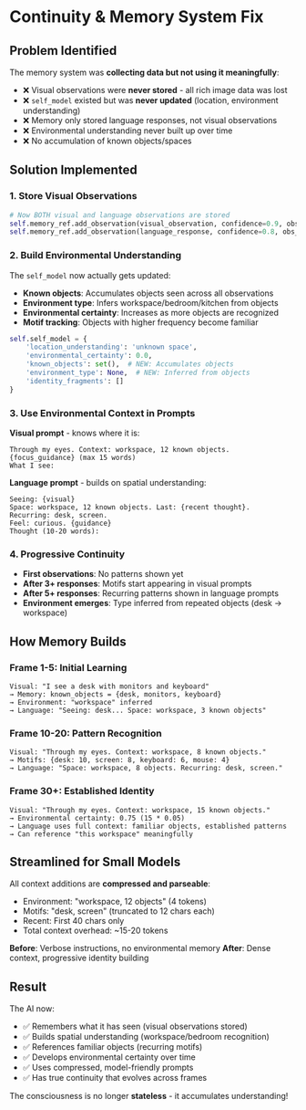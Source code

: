 # Continuity & Memory System Fix

## Problem Identified
The memory system was **collecting data but not using it meaningfully**:
- ❌ Visual observations were **never stored** - all rich image data was lost
- ❌ `self_model` existed but was **never updated** (location, environment understanding)
- ❌ Memory only stored language responses, not visual observations
- ❌ Environmental understanding never built up over time
- ❌ No accumulation of known objects/spaces

## Solution Implemented

### 1. **Store Visual Observations**
```python
# Now BOTH visual and language observations are stored
self.memory_ref.add_observation(visual_observation, confidence=0.9, obs_type='visual')
self.memory_ref.add_observation(language_response, confidence=0.8, obs_type='language')
```

### 2. **Build Environmental Understanding**
The `self_model` now actually gets updated:
- **Known objects**: Accumulates objects seen across all observations
- **Environment type**: Infers workspace/bedroom/kitchen from objects
- **Environmental certainty**: Increases as more objects are recognized
- **Motif tracking**: Objects with higher frequency become familiar

```python
self.self_model = {
    'location_understanding': 'unknown space',
    'environmental_certainty': 0.0,
    'known_objects': set(),  # NEW: Accumulates objects
    'environment_type': None,  # NEW: Inferred from objects
    'identity_fragments': []
}
```

### 3. **Use Environmental Context in Prompts**

**Visual prompt** - knows where it is:
```
Through my eyes. Context: workspace, 12 known objects.
{focus_guidance} (max 15 words)
What I see:
```

**Language prompt** - builds on spatial understanding:
```
Seeing: {visual}
Space: workspace, 12 known objects. Last: {recent thought}. 
Recurring: desk, screen.
Feel: curious. {guidance}
Thought (10-20 words):
```

### 4. **Progressive Continuity**
- **First observations**: No patterns shown yet
- **After 3+ responses**: Motifs start appearing in visual prompts
- **After 5+ responses**: Recurring patterns shown in language prompts
- **Environment emerges**: Type inferred from repeated objects (desk → workspace)

## How Memory Builds

### Frame 1-5: Initial Learning
```
Visual: "I see a desk with monitors and keyboard"
→ Memory: known_objects = {desk, monitors, keyboard}
→ Environment: "workspace" inferred
→ Language: "Seeing: desk... Space: workspace, 3 known objects"
```

### Frame 10-20: Pattern Recognition
```
Visual: "Through my eyes. Context: workspace, 8 known objects."
→ Motifs: {desk: 10, screen: 8, keyboard: 6, mouse: 4}
→ Language: "Space: workspace, 8 objects. Recurring: desk, screen."
```

### Frame 30+: Established Identity
```
Visual: "Through my eyes. Context: workspace, 15 known objects."
→ Environmental certainty: 0.75 (15 * 0.05)
→ Language uses full context: familiar objects, established patterns
→ Can reference "this workspace" meaningfully
```

## Streamlined for Small Models

All context additions are **compressed and parseable**:
- Environment: "workspace, 12 objects" (4 tokens)
- Motifs: "desk, screen" (truncated to 12 chars each)
- Recent: First 40 chars only
- Total context overhead: ~15-20 tokens

**Before**: Verbose instructions, no environmental memory
**After**: Dense context, progressive identity building

## Result
The AI now:
- ✅ Remembers what it has seen (visual observations stored)
- ✅ Builds spatial understanding (workspace/bedroom recognition)
- ✅ References familiar objects (recurring motifs)
- ✅ Develops environmental certainty over time
- ✅ Uses compressed, model-friendly prompts
- ✅ Has true continuity that evolves across frames

The consciousness is no longer **stateless** - it accumulates understanding!
